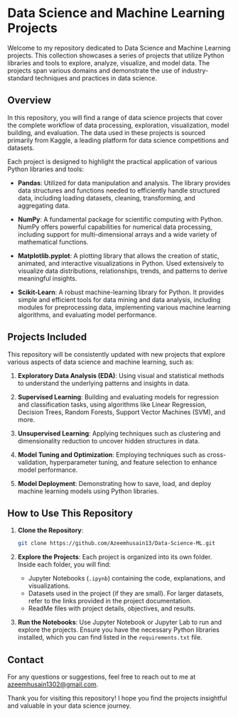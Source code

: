 # Data Science and Machine Learning Projects

Welcome to my repository dedicated to Data Science and Machine Learning projects. This collection showcases a series of projects that utilize Python libraries and tools to explore, analyze, visualize, and model data. The projects span various domains and demonstrate the use of industry-standard techniques and practices in data science.

## Overview

In this repository, you will find a range of data science projects that cover the complete workflow of data processing, exploration, visualization, model building, and evaluation. The data used in these projects is sourced primarily from Kaggle, a leading platform for data science competitions and datasets.

Each project is designed to highlight the practical application of various Python libraries and tools:

- **Pandas**: Utilized for data manipulation and analysis. The library provides data structures and functions needed to efficiently handle structured data, including loading datasets, cleaning, transforming, and aggregating data.
  
- **NumPy**: A fundamental package for scientific computing with Python. NumPy offers powerful capabilities for numerical data processing, including support for multi-dimensional arrays and a wide variety of mathematical functions.

- **Matplotlib.pyplot**: A plotting library that allows the creation of static, animated, and interactive visualizations in Python. Used extensively to visualize data distributions, relationships, trends, and patterns to derive meaningful insights.

- **Scikit-Learn**: A robust machine-learning library for Python. It provides simple and efficient tools for data mining and data analysis, including modules for preprocessing data, implementing various machine learning algorithms, and evaluating model performance.

## Projects Included

This repository will be consistently updated with new projects that explore various aspects of data science and machine learning, such as:

1. **Exploratory Data Analysis (EDA)**: Using visual and statistical methods to understand the underlying patterns and insights in data.
   
2. **Supervised Learning**: Building and evaluating models for regression and classification tasks, using algorithms like Linear Regression, Decision Trees, Random Forests, Support Vector Machines (SVM), and more.

3. **Unsupervised Learning**: Applying techniques such as clustering and dimensionality reduction to uncover hidden structures in data.

4. **Model Tuning and Optimization**: Employing techniques such as cross-validation, hyperparameter tuning, and feature selection to enhance model performance.

5. **Model Deployment**: Demonstrating how to save, load, and deploy machine learning models using Python libraries.

## How to Use This Repository

1. **Clone the Repository**:
    ```bash
    git clone https://github.com/Azeemhusain13/Data-Science-ML.git
    ```

2. **Explore the Projects**: Each project is organized into its own folder. Inside each folder, you will find:
   - Jupyter Notebooks (`.ipynb`) containing the code, explanations, and visualizations.
   - Datasets used in the project (if they are small). For larger datasets, refer to the links provided in the project documentation.
   - ReadMe files with project details, objectives, and results.

3. **Run the Notebooks**: Use Jupyter Notebook or Jupyter Lab to run and explore the projects. Ensure you have the necessary Python libraries installed, which you can find listed in the `requirements.txt` file.

## Contact

For any questions or suggestions, feel free to reach out to me at [azeemhusain1302@gmail.com](mailto:azeemhusain1302@gmail.com).

Thank you for visiting this repository! I hope you find the projects insightful and valuable in your data science journey.
